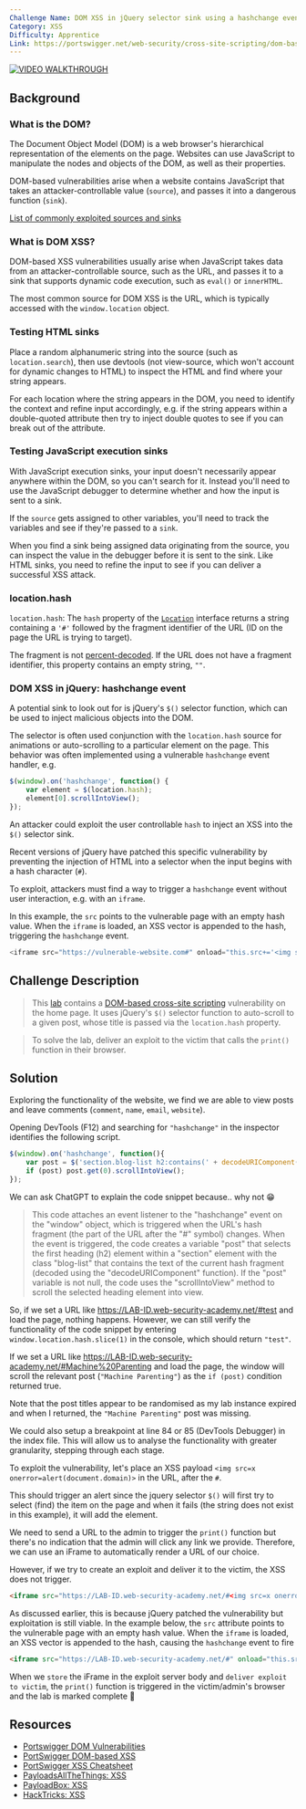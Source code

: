 ```yaml
---
Challenge Name: DOM XSS in jQuery selector sink using a hashchange event
Category: XSS
Difficulty: Apprentice
Link: https://portswigger.net/web-security/cross-site-scripting/dom-based/lab-jquery-selector-hash-change-event
---
```

[![VIDEO WALKTHROUGH](https://img.youtube.com/vi/TODO/0.jpg)](TODO:URL "DOM XSS in jQuery selector sink using a hashchange event")

## Background
### What is the DOM?
The Document Object Model (DOM) is a web browser's hierarchical representation of the elements on the page. Websites can use JavaScript to manipulate the nodes and objects of the DOM, as well as their properties.

DOM-based vulnerabilities arise when a website contains JavaScript that takes an attacker-controllable value (`source`), and passes it into a dangerous function (`sink`).

[List of commonly exploited sources and sinks](https://portswigger.net/web-security/dom-based)
### What is DOM XSS?
DOM-based XSS vulnerabilities usually arise when JavaScript takes data from an attacker-controllable source, such as the URL, and passes it to a sink that supports dynamic code execution, such as `eval()` or `innerHTML`.

The most common source for DOM XSS is the URL, which is typically accessed with the `window.location` object.
### Testing HTML sinks
Place a random alphanumeric string into the source (such as `location.search`), then use devtools (not view-source, which won't account for dynamic changes to HTML) to inspect the HTML and find where your string appears.

For each location where the string appears in the DOM, you need to identify the context and refine input accordingly, e.g. if the string appears within a double-quoted attribute then try to inject double quotes to see if you can break out of the attribute.
### Testing JavaScript execution sinks
With JavaScript execution sinks, your input doesn't necessarily appear anywhere within the DOM, so you can't search for it. Instead you'll need to use the JavaScript debugger to determine whether and how the input is sent to a sink.

If the `source` gets assigned to other variables, you'll need to track the variables and see if they're passed to a `sink`.

When you find a sink being assigned data originating from the source, you can inspect the value in the debugger before it is sent to the sink. Like HTML sinks, you need to refine the input to see if you can deliver a successful XSS attack.
### location.hash
`location.hash`: The `hash` property of the [`Location`](https://developer.mozilla.org/en-US/docs/Web/API/Location) interface returns a string containing a `'#'` followed by the fragment identifier of the URL (ID on the page the URL is trying to target).

The fragment is not [percent-decoded](https://developer.mozilla.org/en-US/docs/Glossary/Percent-encoding). If the URL does not have a fragment identifier, this property contains an empty string, `""`.
### DOM XSS in jQuery: hashchange event
A potential sink to look out for is jQuery's `$()` selector function, which can be used to inject malicious objects into the DOM.

The selector is often used conjunction with the `location.hash` source for animations or auto-scrolling to a particular element on the page. This behavior was often implemented using a vulnerable `hashchange` event handler, e.g.
```js
$(window).on('hashchange', function() {
	var element = $(location.hash);
	element[0].scrollIntoView();
});
```
An attacker could exploit the user controllable `hash` to inject an XSS into the `$()` selector sink.

Recent versions of jQuery have patched this specific vulnerability by preventing the injection of HTML into a selector when the input begins with a hash character (`#`).

To exploit, attackers must find a way to trigger a `hashchange` event without user interaction, e.g. with an `iframe`.

In this example, the `src` points to the vulnerable page with an empty hash value. When the `iframe` is loaded, an XSS vector is appended to the hash, triggering the `hashchange` event.
```js
<iframe src="https://vulnerable-website.com#" onload="this.src+='<img src=1 onerror=alert(1)>'">
```

## Challenge Description
> This [lab](https://portswigger.net/web-security/cross-site-scripting/dom-based/lab-jquery-selector-hash-change-event) contains a [DOM-based cross-site scripting](https://portswigger.net/web-security/cross-site-scripting/dom-based) vulnerability on the home page. It uses jQuery's `$()` selector function to auto-scroll to a given post, whose title is passed via the `location.hash` property.

>To solve the lab, deliver an exploit to the victim that calls the `print()` function in their browser.

## Solution
Exploring the functionality of the website, we find we are able to view posts and leave comments (`comment`, `name`, `email`, `website`).

Opening DevTools (F12) and searching for `"hashchange"` in the inspector identifies the following script.
```js
$(window).on('hashchange', function(){
	var post = $('section.blog-list h2:contains(' + decodeURIComponent(window.location.hash.slice(1)) + ')');
	if (post) post.get(0).scrollIntoView();
});
```

We can ask ChatGPT to explain the code snippet because.. why not 😁
>This code attaches an event listener to the "hashchange" event on the "window" object, which is triggered when the URL's hash fragment (the part of the URL after the "#" symbol) changes. When the event is triggered, the code creates a variable "post" that selects the first heading (h2) element within a "section" element with the class "blog-list" that contains the text of the current hash fragment (decoded using the "decodeURIComponent" function). If the "post" variable is not null, the code uses the "scrollIntoView" method to scroll the selected heading element into view.

So, if we set a URL like https://LAB-ID.web-security-academy.net/#test and load the page, nothing happens. However, we can still verify the functionality of the code snippet by entering `window.location.hash.slice(1)` in the console, which should return `"test"`.

If we set a URL like https://LAB-ID.web-security-academy.net/#Machine%20Parenting and load the page, the window will scroll the relevant post (`"Machine Parenting"`) as the `if (post)` condition returned true.

Note that the post titles appear to be randomised as my lab instance expired and when I returned, the `"Machine Parenting"` post was missing.

We could also setup a breakpoint at line 84 or 85 (DevTools Debugger) in the index file. This will allow us to analyse the functionality with greater granularity, stepping through each stage.

To exploit the vulnerability, let's place an XSS payload `<img src=x onerror=alert(document.domain)>` in the URL, after the `#`. 

This should trigger an alert since the jquery selector `$()` will first try to select (find) the item on the page and when it fails (the string does not exist in this example), it will add the element.

We need to send a URL to the admin to trigger the `print()` function but there's no indication that the admin will click any link we provide. Therefore, we can use an iFrame to automatically render a URL of our choice.

However, if we try to create an exploit and deliver it to the victim, the XSS does not trigger.
```html
<iframe src="https://LAB-ID.web-security-academy.net/#<img src=x onerror=print()>"></iframe>
```

As discussed earlier, this is because jQuery patched the vulnerability but exploitation is still viable. In the example below, the `src` attribute points to the vulnerable page with an empty hash value. When the `iframe` is loaded, an XSS vector is appended to the hash, causing the `hashchange` event to fire

```html
<iframe src="https://LAB-ID.web-security-academy.net/#" onload="this.src+='<img src=x onerror=print()>'"></iframe>
```

When we `store` the iFrame in the exploit server body and `deliver exploit to victim`, the `print()` function is triggered in the victim/admin's browser and the lab is marked complete 🙂

## Resources
- [Portswigger DOM Vulnerabilities](https://portswigger.net/web-security/dom-based)
- [PortSwigger DOM-based XSS](https://portswigger.net/web-security/cross-site-scripting/dom-based)
- [PortSwigger XSS Cheatsheet](https://portswigger.net/web-security/cross-site-scripting/cheat-sheet)
- [PayloadsAllTheThings: XSS](https://github.com/swisskyrepo/PayloadsAllTheThings/tree/master/XSS%20Injection)
- [PayloadBox: XSS](https://github.com/payloadbox/xss-payload-list)
- [HackTricks: XSS](https://book.hacktricks.xyz/pentesting-web/xss-cross-site-scripting)